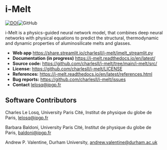 # i-Melt

[![DOI](https://zenodo.org/badge/DOI/10.5281/zenodo.5342177.svg)](https://doi.org/10.5281/zenodo.5342177)![GitHub](https://img.shields.io/github/license/charlesll/i-melt)

i-Melt is a physics-guided neural network model, that combines deep neural networks with physical equations to predict the structural, thermodynamic and dynamic properties of aluminosilicate melts and glasses.

- **Web app** https://share.streamlit.io/charlesll/i-melt/imelt_streamlit.py
- **Documentation (in progress)** https://i-melt.readthedocs.io/en/latest/
- **Source code:** https://github.com/charlesll/i-melt/tree/main/i-melt/src/
- **License:** https://github.com/charlesll/i-melt/LICENSE
- **References:** https://i-melt.readthedocs.io/en/latest/references.html
- **Bug reports:** https://github.com/charlesll/i-melt/issues
- **Contact** lelosq@ipgp.fr

## Software Contributors

Charles Le Losq, University Paris Cité, Institut de physique du globe de Paris, lelosq@ipgp.fr

Barbara Baldoni, University Paris Cité, Institut de physique du globe de Paris, baldoni@ipgp.fr

Andrew P. Valentine, Durham University, andrew.valentine@durham.ac.uk
